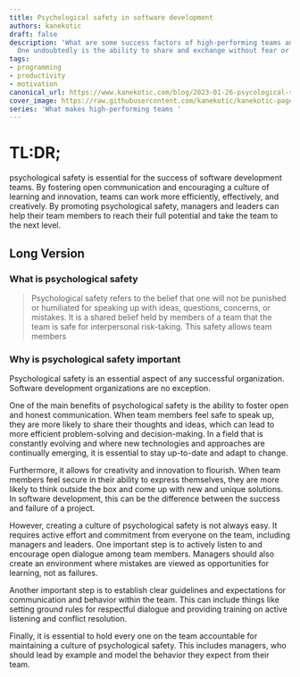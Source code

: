 ```yaml
---
title: Psychological safety in software development
authors: kanekotic
draft: false
description: 'What are some success factors of high-performing teams and organizations?
  One undoubtedly is the ability to share and exchange without fear or shame '
tags:
- programming
- productivity
- motivation
canonical_url: https://www.kanekotic.com/blog/2023-01-26-psycological-safety-in-software-developmente
cover_image: https://raw.githubusercontent.com/kanekotic/kanekotic-page/main/static/img/blog/unnamed-1.jpg
series: 'What makes high-performing teams '
---
```


# TL:DR;

psychological safety is essential for the success of software development teams. By fostering open communication and encouraging a culture of learning and innovation, teams can work more efficiently, effectively, and creatively. By promoting psychological safety, managers and leaders can help their team members to reach their full potential and take the team to the next level.

## Long Version

### What is psychological safety

> Psychological safety refers to the belief that one will not be punished or humiliated for speaking up with ideas, questions, concerns, or mistakes. It is a shared belief held by members of a team that the team is safe for interpersonal risk-taking. This safety allows team members

### Why is psychological safety important

Psychological safety is an essential aspect of any successful organization. Software development organizations are no exception.

One of the main benefits of psychological safety is the ability to foster open and honest communication. When team members feel safe to speak up, they are more likely to share their thoughts and ideas, which can lead to more efficient problem-solving and decision-making. In a field that is constantly evolving and where new technologies and approaches are continually emerging, it is essential to stay up-to-date and adapt to change.

Furthermore, it allows for creativity and innovation to flourish. When team members feel secure in their ability to express themselves, they are more likely to think outside the box and come up with new and unique solutions. In software development, this can be the difference between the success and failure of a project.

However, creating a culture of psychological safety is not always easy. It requires active effort and commitment from everyone on the team, including managers and leaders. One important step is to actively listen to and encourage open dialogue among team members. Managers should also create an environment where mistakes are viewed as opportunities for learning, not as failures.

Another important step is to establish clear guidelines and expectations for communication and behavior within the team. This can include things like setting ground rules for respectful dialogue and providing training on active listening and conflict resolution.

Finally, it is essential to hold every one on the team accountable for maintaining a culture of psychological safety. This includes managers, who should lead by example and model the behavior they expect from their team.